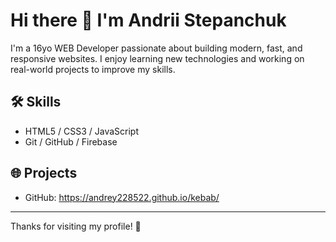 # Hi there 👋 I'm Andrii Stepanchuk 

I'm a 16yo WEB Developer passionate about building modern, fast, and responsive websites. I enjoy learning new technologies and working on real-world projects to improve my skills.

## 🛠 Skills

- HTML5 / CSS3 / JavaScript
- Git / GitHub / Firebase

## 🌐 Projects

- GitHub: https://andrey228522.github.io/kebab/

---

Thanks for visiting my profile! 🚀
